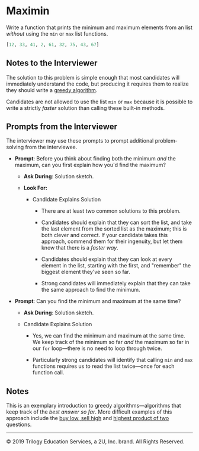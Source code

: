 # Maximin

Write a function that prints the minimum and maximum elements from an list *without* using the `min` or `max` list functions.

```python
[12, 33, 41, 2, 61, 32, 75, 43, 67]
```

## Notes to the Interviewer

The solution to this problem is simple enough that most candidates will immediately understand the code, but producing it requires them to realize they should write a [greedy algorithm](https://en.wikipedia.org/wiki/Greedy_algorithm).

Candidates are not allowed to use the list `min` or `max` because it is possible to write a strictly _faster_ solution than calling these built-in methods.

## Prompts from the Interviewer

The interviewer may use these prompts to prompt additional problem-solving from the interviewee.

* **Prompt**: Before you think about finding both the minimum _and_ the maximum, can you first explain how you'd find the maximum?

  * **Ask During**: Solution sketch.

  * **Look For:**

    * Candidate Explains Solution

      * There are at least two common solutions to this problem.

      * Candidates should explain that they can sort the list, and take the last element from the sorted list as the maximum; this is both clever and correct. If your candidate takes this approach, commend them for their ingenuity, but let them know that there is a _faster way_.

      * Candidates should explain that they can look at every element in the list, starting with the first, and "remember" the biggest element they've seen so far.

      * Strong candidates will immediately explain that they can take the same approach to find the minimum.

* **Prompt**: Can you find the minimum and maximum at the same time?

  * **Ask During**: Solution sketch.

  * Candidate Explains Solution
  
    * Yes, we can find the minimum and maximum at the same time. We keep track of the minimum so far _and_ the maximum so far in our `for` loop—there is no need to loop through twice.

    * Particularly strong candidates will identify that calling `min` and `max` functions requires us to read the list twice—once for each function call.

## Notes

This is an exemplary introduction to greedy algorithms—algorithms that keep track of the _best answer so far_. More difficult examples of this approach include the [buy low, sell high](../buy_low_sell_high) and [highest product of two](../highest_product_of_two) questions.



------

© 2019 Trilogy Education Services, a 2U, Inc. brand. All Rights Reserved.
